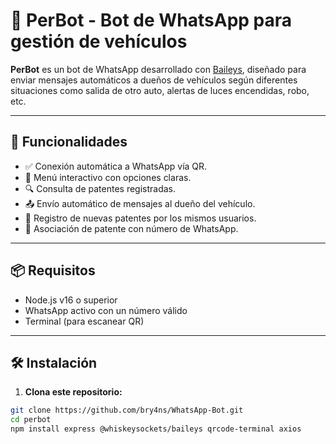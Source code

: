 # 🤖 PerBot - Bot de WhatsApp para gestión de vehículos

**PerBot** es un bot de WhatsApp desarrollado con [Baileys](https://github.com/WhiskeySockets/Baileys), diseñado para enviar mensajes automáticos a dueños de vehículos según diferentes situaciones como salida de otro auto, alertas de luces encendidas, robo, etc.

---

## 🚀 Funcionalidades

- ✅ Conexión automática a WhatsApp vía QR.
- 🧾 Menú interactivo con opciones claras.
- 🔍 Consulta de patentes registradas.
- 📤 Envío automático de mensajes al dueño del vehículo.
- 📝 Registro de nuevas patentes por los mismos usuarios.
- 📱 Asociación de patente con número de WhatsApp.

---

## 📦 Requisitos

- Node.js v16 o superior
- WhatsApp activo con un número válido
- Terminal (para escanear QR)

---

## 🛠 Instalación

1. **Clona este repositorio:**

```bash
git clone https://github.com/bry4ns/WhatsApp-Bot.git
cd perbot
npm install express @whiskeysockets/baileys qrcode-terminal axios
